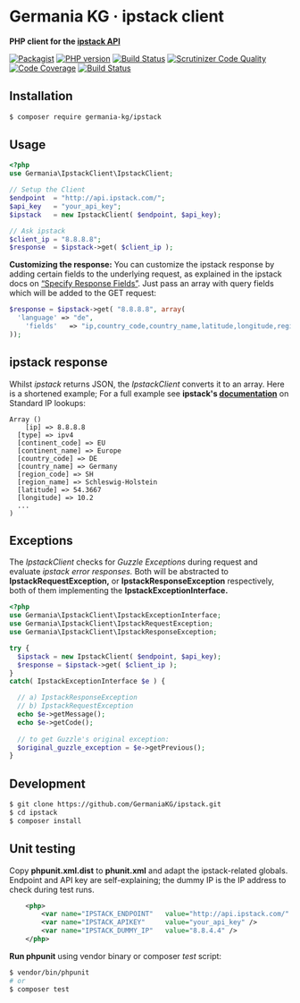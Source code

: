 # Germania KG · ipstack client

**PHP client for the [ipstack API](https://ipstack.com/)**

[![Packagist](https://img.shields.io/packagist/v/germania-kg/ipstack.svg?style=flat)](https://packagist.org/packages/germania-kg/ipstack)
[![PHP version](https://img.shields.io/packagist/php-v/germania-kg/ipstack.svg)](https://packagist.org/packages/germania-kg/ipstack)
[![Build Status](https://img.shields.io/travis/GermaniaKG/ipstack.svg?label=Travis%20CI)](https://travis-ci.org/GermaniaKG/ipstack)
[![Scrutinizer Code Quality](https://scrutinizer-ci.com/g/GermaniaKG/ipstack/badges/quality-score.png?b=master)](https://scrutinizer-ci.com/g/GermaniaKG/ipstack/?branch=master)
[![Code Coverage](https://scrutinizer-ci.com/g/GermaniaKG/ipstack/badges/coverage.png?b=master)](https://scrutinizer-ci.com/g/GermaniaKG/ipstack/?branch=master)
[![Build Status](https://scrutinizer-ci.com/g/GermaniaKG/ipstack/badges/build.png?b=master)](https://scrutinizer-ci.com/g/GermaniaKG/ipstack/build-status/master)

## Installation

```bash
$ composer require germania-kg/ipstack
```



## Usage

```php
<?php
use Germania\IpstackClient\IpstackClient;

// Setup the Client
$endpoint  = "http://api.ipstack.com/";
$api_key   = "your_api_key";
$ipstack   = new IpstackClient( $endpoint, $api_key);

// Ask ipstack
$client_ip = "8.8.8.8";
$response  = $ipstack->get( $client_ip );
```

**Customizing the response:** You can customize the ipstack response by adding certain fields to the underlying request, as explained in the ipstack docs on [“Specify Response Fields”](https://ipstack.com/documentation#fields). Just pass an array with query fields which will be added to the GET request:

```php
$response = $ipstack->get( "8.8.8.8", array(
  'language' => "de",
	'fields'   => "ip,country_code,country_name,latitude,longitude,region_name"
));
```



## ipstack response

Whilst *ipstack* returns JSON, the *IpstackClient* converts it to an array. Here is a shortened example; For a full example see **ipstack's [documentation](https://ipstack.com/documentation#standard)** on Standard IP lookups: 

    Array ()
    	[ip] => 8.8.8.8
      [type] => ipv4
      [continent_code] => EU
      [continent_name] => Europe
      [country_code] => DE
      [country_name] => Germany
      [region_code] => SH
      [region_name] => Schleswig-Holstein
      [latitude] => 54.3667
      [longitude] => 10.2
      ...
    )



## Exceptions

The *IpstackClient* checks for *Guzzle Exceptions* during request and evaluate *ipstack error responses.* Both will be abstracted to **IpstackRequestException,** or **IpstackResponseException** respectively, both of them  implementing the **IpstackExceptionInterface.**

```php
<?php
use Germania\IpstackClient\IpstackExceptionInterface;
use Germania\IpstackClient\IpstackRequestException;
use Germania\IpstackClient\IpstackResponseException;

try {
  $ipstack = new IpstackClient( $endpoint, $api_key);
  $response = $ipstack->get( $client_ip );
}
catch( IpstackExceptionInterface $e ) {

  // a) IpstackResponseException
  // b) IpstackRequestException 
  echo $e->getMessage();
  echo $e->getCode();  
  
  // to get Guzzle's original exception:
  $original_guzzle_exception = $e->getPrevious();
}
```



## Development

```bash
$ git clone https://github.com/GermaniaKG/ipstack.git
$ cd ipstack
$ composer install
```



## Unit testing

Copy **phpunit.xml.dist** to **phunit.xml** and adapt the ipstack-related globals. Endpoint and API key are self-explaining; the dummy IP is the IP address to check during test runs. 

```xml
	<php>
		<var name="IPSTACK_ENDPOINT"   value="http://api.ipstack.com/" />
		<var name="IPSTACK_APIKEY"     value="your_api_key" />
		<var name="IPSTACK_DUMMY_IP"   value="8.8.4.4" />
	</php>
```

**Run phpunit** using vendor binary or composer *test* script:

```bash
$ vendor/bin/phpunit
# or
$ composer test
```

